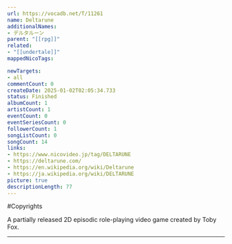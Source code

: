 ```yaml
---
url: https://vocadb.net/T/11261
name: Deltarune
additionalNames: 
- デルタルーン
parent: "[[rpg]]"
related:
- "[[undertale]]"
mappedNicoTags:

newTargets:
- all
commentCount: 0
createDate: 2025-01-02T02:05:34.733
status: Finished
albumCount: 1
artistCount: 1
eventCount: 0
eventSeriesCount: 0
followerCount: 1
songListCount: 0
songCount: 14
links: 
- https://www.nicovideo.jp/tag/DELTARUNE
- https://deltarune.com/
- https://en.wikipedia.org/wiki/Deltarune
- https://ja.wikipedia.org/wiki/DELTARUNE
picture: true
descriptionLength: 77
---
```


#Copyrights

A partially released 2D episodic role-playing video game created by Toby Fox.

---

